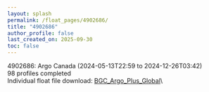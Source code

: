 ```yaml
---
layout: splash
permalink: /float_pages/4902686/
title: "4902686"
author_profile: false
last_created_on: 2025-09-30
toc: false
---
```

 
4902686: Argo Canada (2024-05-13T22:59 to 2024-12-26T03:42)\
98 profiles completed\
Individual float file download: [BGC_Argo_Plus_Global](https://ftp.soest.hawaii.edu/bgc_argo_plus/Individual_Floats/outliers_removed/4902686_Sprof_processed.nc)\
